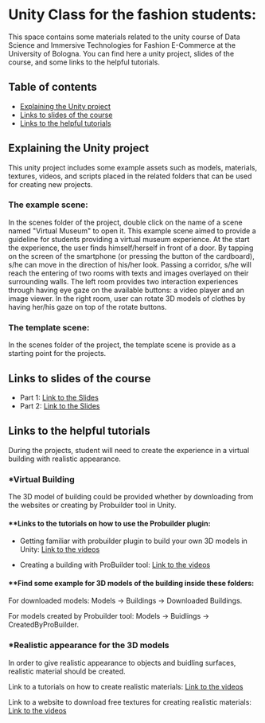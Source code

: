 # Unity Class for the fashion students:
This space contains some materials related to the unity course of Data Science and Immersive Technologies for Fashion E-Commerce at the University of Bologna. You can find here a unity project, slides of the course, and some links to the helpful tutorials. 

## Table of contents
* [Explaining the Unity project](#Explanation)
* [Links to slides of the course](#slides)
* [Links to the helpful tutorials](#Tutorials)

## Explaining the Unity project

This unity project includes some example assets such as models, materials, textures, videos, and scripts placed in the related folders that can be used for creating new projects. 

### The example scene:

In the scenes folder of the project, double click on the name of a scene named "Virtual Museum" to open it. This example scene aimed to provide a guideline for students providing a virtual museum experience. At the start the experience, the user finds himself/herself in front of a door. By tapping on the screen of the smartphone (or pressing the button of the cardboard), s/he can move in the direction of his/her look. Passing a corridor, s/he will reach the entering of two rooms with texts and images overlayed on their surrounding walls. The left room provides two interaction experiences through having eye gaze on the available buttons: a video player and an image viewer. In the right room, user can rotate 3D models of clothes by having her/his gaze on top of the rotate buttons.

### The template scene:

In the scenes folder of the project, the template scene is provide as a starting point for the projects.

## Links to slides of the course
* Part 1: [Link to the Slides](https://docs.google.com/presentation/d/1jW5Lnh7VeGfh6XpTCF8-IT86O99VvfY1ZAJkn-QAXBc/edit#slide=id.p1)
* Part 2: [Link to the Slides](https://docs.google.com/presentation/d/1MviPBiGDc32lQsXaDWD6mC8Bp6P_6Hm-nanf_po6opo/edit#slide=id.p34)

	
## Links to the helpful tutorials
During the projects, student will need to create the experience in a virtual building with realistic appearance.


### *Virtual Building

The 3D model of building could be provided whether by downloading from the websites or creating by Probuilder tool in Unity. 

#### **Links to the tutorials on how to use the Probuilder plugin:

* Getting familiar with probuilder plugin to build your own 3D models in Unity: [Link to the videos](https://www.youtube.com/watch?v=MQ5GZq6vj5M&list=PLVpxoFqeUjC8WPHfE2eupQLlUoHrqeK6l&ab_channel=IndieGameHustle)

* Creating a building with ProBuilder tool: [Link to the videos](https://www.youtube.com/watch?v=LDbwQ9ngExU&ab_channel=IndieGameHustle)


#### **Find some example for 3D models of the building inside these folders: 

For downloaded models: Models -> Buildings -> Downloaded Buildings. 

For models created by Probuilder tool: Models -> Buidlings -> CreatedByProBuilder.



### *Realistic appearance for the 3D models

In order to give realistic appearance to objects and buidling surfaces, realistic material should be created.

Link to a tutorials  on how to create realistic materials: [Link to the videos](https://www.youtube.com/watch?v=aiTl7B2xTmA)

Link to a website to download free textures for creating realistic materials: [Link to the videos](https://polyhaven.com/)

